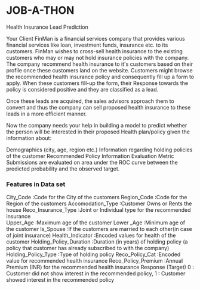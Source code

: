 # JOB-A-THON
Health Insurance Lead Prediction

Your Client FinMan is a financial services company that provides various financial services like loan, investment funds, insurance etc. to its customers. FinMan wishes to cross-sell health insurance to the existing customers who may or may not hold insurance policies with the company. The company recommend health insurance to it's customers based on their profile once these customers land on the website. Customers might browse the recommended health insurance policy and consequently fill up a form to apply. When these customers fill-up the form, their Response towards the policy is considered positive and they are classified as a lead.

Once these leads are acquired, the sales advisors approach them to convert and thus the company can sell proposed health insurance to these leads in a more efficient manner.

Now the company needs your help in building a model to predict whether the person will be interested in their proposed Health plan/policy given the information about:

Demographics (city, age, region etc.) Information regarding holding policies of the customer Recommended Policy Information Evaluation Metric Submissions are evaluated on area under the ROC curve between the predicted probability and the observed target.

### Features in Data set
City_Code	        :Code for the City of the customers
Region_Code	        :Code for the Region of the customers
Accomodation_Type	:Customer Owns or Rents the house
Reco_Insurance_Type	:Joint or Individual type for the recommended insurance  
Upper_Age	        :Maximum age of the customer 
Lower _Age	        :Minimum age of the customer
Is_Spouse	        :If the customers are married to each other(in case of joint insurance) 
Health_Indicator    :Encoded values for health of the customer
Holding_Policy_Duration	:Duration (in years) of holding policy (a policy that customer has already subscribed to with the    company)
Holding_Policy_Type :Type of holding policy
Reco_Policy_Cat	    :Encoded value for recommended health insurance
Reco_Policy_Premium	:Annual Premium (INR) for the recommended health insurance
Response (Target)	0 : Customer did not show interest in the recommended policy,
                    1 : Customer showed interest in the recommended policy
